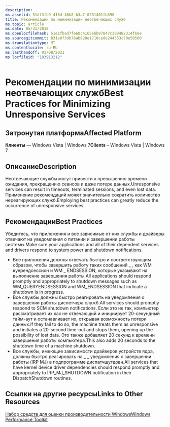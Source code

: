 ```yaml
---
description: .
ms.assetid: 51df3fb9-416d-46b8-b3a7-0281401fb390
title: Рекомендации по минимизации неотвечающих служб
ms.topic: article
ms.date: 05/31/2018
ms.openlocfilehash: 51e1fbad7fe60c4165ebb97847c303482314f68e
ms.sourcegitcommit: 831e8f3db78ab820e1710cede244553c70e50500
ms.translationtype: MT
ms.contentlocale: ru-RU
ms.lasthandoff: 01/08/2021
ms.locfileid: "103913212"
---
```

# <a name="best-practices-for-minimizing-unresponsive-services"></a><span data-ttu-id="60ac6-103">Рекомендации по минимизации неотвечающих служб</span><span class="sxs-lookup"><span data-stu-id="60ac6-103">Best Practices for Minimizing Unresponsive Services</span></span>

## <a name="affected-platform"></a><span data-ttu-id="60ac6-104">Затронутая платформа</span><span class="sxs-lookup"><span data-stu-id="60ac6-104">Affected Platform</span></span>

 <span data-ttu-id="60ac6-105">**Клиенты** — Windows Vista \| Windows 7</span><span class="sxs-lookup"><span data-stu-id="60ac6-105">**Clients** – Windows Vista \| Windows 7</span></span>  

## <a name="description"></a><span data-ttu-id="60ac6-106">Описание</span><span class="sxs-lookup"><span data-stu-id="60ac6-106">Description</span></span>

<span data-ttu-id="60ac6-107">Неотвечающие службы могут привести к превышению времени ожидания, прекращению сеансов и даже потере данных.</span><span class="sxs-lookup"><span data-stu-id="60ac6-107">Unresponsive services can result in timeouts, terminated sessions, and even lost data.</span></span> <span data-ttu-id="60ac6-108">Применение рекомендаций может значительно сократить количество нереагирующих служб.</span><span class="sxs-lookup"><span data-stu-id="60ac6-108">Employing best practices can greatly reduce the occurrence of unresponsive services.</span></span>

## <a name="best-practices"></a><span data-ttu-id="60ac6-109">Рекомендации</span><span class="sxs-lookup"><span data-stu-id="60ac6-109">Best Practices</span></span>

<span data-ttu-id="60ac6-110">Убедитесь, что приложения и все зависимые от них службы и драйверы отвечают на уведомления о питании и завершении работы системы.</span><span class="sxs-lookup"><span data-stu-id="60ac6-110">Make sure your applications and all of their dependent services and drivers respond to system power and shutdown notifications.</span></span>

-   <span data-ttu-id="60ac6-111">Все приложения должны отвечать быстро и соответствующим образом, чтобы завершить работу таких сообщений \_ , как WM куерендсессион и WM \_ ENDSESSION, которые указывают на выполнение завершения работы.</span><span class="sxs-lookup"><span data-stu-id="60ac6-111">All applications should respond promptly and appropriately to shutdown messages such as WM\_QUERYENDSESSION and WM\_ENDSESSION that indicate a shutdown is in progress.</span></span>
-   <span data-ttu-id="60ac6-112">Все службы должны быстро реагировать на уведомления о завершении работы диспетчера служб.</span><span class="sxs-lookup"><span data-stu-id="60ac6-112">All services should promptly respond to SCM shutdown notifications.</span></span> <span data-ttu-id="60ac6-113">Если это не так, компьютер рассматривает их как не отвечающий и инициирует 20-секундный тайм-аут и останавливает их, открывая возможность потери данных.</span><span class="sxs-lookup"><span data-stu-id="60ac6-113">If they fail to do so, the machine treats them as unresponsive and initiates a 20-second time-out and stops them, opening up the possibility of lost data.</span></span> <span data-ttu-id="60ac6-114">Это также добавляет 20 секунд к времени завершения работы компьютера.</span><span class="sxs-lookup"><span data-stu-id="60ac6-114">This also adds 20 seconds to the shutdown time of a machine shutdown.</span></span>
-   <span data-ttu-id="60ac6-115">Все службы, имеющие зависимости драйверов устройств ядра, должны быстро реагировать на \_ \_ уведомления о завершении работы (IRP MJ) в подпрограмме диспатчшутдовн.</span><span class="sxs-lookup"><span data-stu-id="60ac6-115">All services that have kernel device driver dependencies should respond promptly and appropriately to IRP\_MJ\_SHUTDOWN notification in their DispatchShutdown routines.</span></span>

## <a name="links-to-other-resources"></a><span data-ttu-id="60ac6-116">Ссылки на другие ресурсы</span><span class="sxs-lookup"><span data-stu-id="60ac6-116">Links to Other Resources</span></span>

<dl>

[<span data-ttu-id="60ac6-117">Набор средств для оценки производительности Windows</span><span class="sxs-lookup"><span data-stu-id="60ac6-117">Windows Performance Toolkit</span></span>](https://www.microsoft.com/whdc/system/sysperf/perftools.mspx)  
</dl>

 

 



